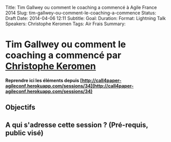Title: Tim Gallwey ou comment le coaching a commencé à Agile France 2014 
Slug: tim-gallwey-ou-comment-le-coaching-a-commence
Status: Draft
Date: 2014-04-06 12:11
Subtitle: 
Goal: 
Duration: 
Format: Lightning Talk
Speakers: Christophe Keromen
Tags: Air Frais
Summary: 


# Tim Gallwey ou comment le coaching a commencé par [Christophe Keromen](../bios/christophe-keromen.html)

**Reprendre ici les éléments depuis [http://call4paper-agileconf.herokuapp.com/sessions/34](http://call4paper-agileconf.herokuapp.com/sessions/34)**
## Objectifs

## A qui s'adresse cette session ? (Pré-requis, public visé)


